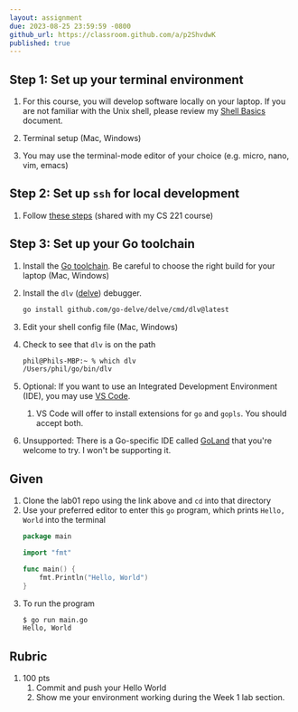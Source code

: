 ```yaml
---
layout: assignment
due: 2023-08-25 23:59:59 -0800
github_url: https://classroom.github.com/a/p2ShvdwK
published: true
---
```


## Step 1: Set up your terminal environment

1. For this course, you will develop software locally on your laptop. If you are not familiar with the Unix shell, please review my [Shell Basics](https://github.com/usfca-cs-tools/docs/blob/main/shell-basics.md) document.
1. Terminal setup (<a onclick="toggle_display('terminal_mac')">Mac</a>, <a onclick="toggle_display('terminal_win')">Windows</a>)

    <div id="terminal_mac" class="div-toggle" style="display:none" markdown=1>
    For Mac:
    - Apple's Terminal app should work ok
    - I prefer [iTerm2](https://iterm2.com/) because it works well with my preferred terminal-mode editor, [micro](https://iterm2.com/)
    </div>

    <div id="terminal_win" class="div-toggle" style="display:none" markdown=1>
    For Windows:
    - I recommend using [Git For Windows](https://gitforwindows.org/). Git Bash offers a Unix-like shell environment.
    - If you already have [Windows Subsystem for Linux](https://learn.microsoft.com/en-us/windows/wsl/install), that's also fine
    </div>

1. You may use the terminal-mode editor of your choice (e.g. micro, nano, vim, emacs)

## Step 2: Set up `ssh` for local development

1. Follow [these steps](https://cs221-03-f23.github.io/docs/ssh-local-setup.html) (shared with my CS 221 course)

## Step 3: Set up your Go toolchain

1. Install the [Go toolchain](https://go.dev/dl/). Be careful to choose the right build for your laptop (<a onclick="toggle_display('go_mac')">Mac</a>, <a onclick="toggle_display('go_win')">Windows</a>)

    <div id="go_mac" class="div-toggle" style="display:none" markdown=1>
    For Mac:
    - Newer Apple laptops with M1 or M2 processors need the `darwin-arm64` build
    - Older Apple laptops with Intel processors need the `darwin-amd64` build
    - The Go toolchain installs into `/usr/local/` and is automatically added to the `PATH` (by installing itself into `/etc/path.d/`)
        ```sh
        phil@Phils-MacBook-Pro:~ % which go
        /usr/local/go/bin/go

        phil@Phils-MacBook-Pro:~ % go version
        go version go1.20.5 darwin/arm64
        ```
    </div>

    <div id="go_win" class="div-toggle" style="display:none" markdown=1>
    For Windows Git Bash:
    - Windows laptops need the `windows-amd64` build
    - The Go toolchain installs into `C:\Program Files\Go` and is added to the `PATH` automatically
        ```sh
        phil@PHILPETERSO43DB MINGW64 /
        $ which go
        /c/Program Files/Go/bin/go

        phil@PHILPETERSO43DB MINGW64 /
        $ go version
        go version go1.20.5 windows/amd64
        ```
    </div>

1. Install the `dlv` ([delve](https://github.com/go-delve/delve)) debugger.
    ```sh
    go install github.com/go-delve/delve/cmd/dlv@latest
    ```

1. Edit your shell config file (<a onclick="toggle_display('dlv_mac')">Mac</a>, <a onclick="toggle_display('dlv_win')">Windows</a>)

    <div id="dlv_mac" class="div-toggle" style="display:none" markdown=1>
    For Mac:
    1. Edit `~/.zshrc`
    1. At the bottom of the file, add `export PATH=~/go/bin:$PATH`
    1. Apply the change to your shell: `source ~/.zshrc`
    </div>

    <div id="dlv_win" class="div-toggle" style="display:none" markdown=1>
    For Windows Git Bash:
    1. Edit `~/.bashrc`
    1. At the bottom of the file, add `export PATH=~/go/bin:$PATH`
    1. Apply the change to your shell: `source ~/.bashrc`
    </div>

1. Check to see that `dlv` is on the path
    ```sh
    phil@Phils-MBP:~ % which dlv
    /Users/phil/go/bin/dlv
    ```

1. Optional: If you want to use an Integrated Development Environment (IDE), you may use [VS Code](https://code.visualstudio.com/). 
    1. VS Code will offer to install extensions for `go` and `gopls`. You should accept both. 

1. Unsupported: There is a Go-specific IDE called [GoLand](https://www.jetbrains.com/go/) that you're welcome to try. I won't be supporting it.

## Given

1. Clone the lab01 repo using the link above and `cd` into that directory
1. Use your preferred editor to enter this `go` program, which prints `Hello, World` into the terminal
    ```go
    package main

    import "fmt"

    func main() {
        fmt.Println("Hello, World")
    }
    ```
1. To run the program
    ```sh
    $ go run main.go
    Hello, World
    ```

## Rubric

1. 100 pts
    1. Commit and push your Hello World
    1. Show me your environment working during the Week 1 lab section.

<script>
    function toggle_display(id_name) {
        var e = document.getElementById(id_name);
        if (e.style.display === "none") {
            e.style.display = "block";
        } else {
            e.style.display = "none";
        }
    }
</script>

